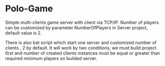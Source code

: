 # Polo-Game

Simple multi-clients game server with client via TCP/IP.
Number of players can be customized by parameter NumberOfPlayers in Server project, default value is 2.

There is also bat script which start one server and customized number of clients , 2 by default.
It will work by two conditions, we must build project first and number of created clients instances 
must be equal or greater than required minimum players on builded server.
